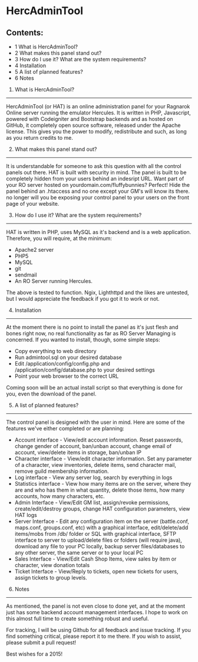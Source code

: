 HercAdminTool
=========

Contents:
---------

* 1 What is HercAdminTool?
* 2 What makes this panel stand out?
* 3 How do I use it? What are the system requirements?
* 4 Installation
* 5 A list of planned features?
* 6 Notes

1. What is HercAdminTool?
---------
HercAdminTool (or HAT) is an online administration panel for your Ragnarok Online server running 
the emulator Hercules. It is written in PHP, Javascript, powered with Codeigniter and Bootstrap 
backends and as hosted on GitHub, it completely open source software, released under the 
Apache license. This gives you the power to modify, redistribute and such, as long as you 
return credits to me.

2. What makes this panel stand out?
---------
It is understandable for someone to ask this question with all the control panels out there. 
HAT is built with security in mind. The panel is built to be completely hidden from your users 
behind an indesript URL. Want part of your RO server hosted on yourdomain.com/fluffybunnies? Perfect!
Hide the panel behind an .htaccess and no one except your GM's will know its there. no longer will
you be exposing your control panel to your users on the front page of your website.

3. How do I use it? What are the system requirements?
---------
HAT is written in PHP, uses MySQL as it's backend and is a web application. Therefore, you will require, 
at the minimum:

* Apache2 server
* PHP5
* MySQL
* git
* sendmail
* An RO Server running Hercules.

The above is tested to function. Ngix, Lighthttpd and the likes are untested, but I would appreciate
the feedback if you got it to work or not.

4. Installation
---------
At the moment there is no point to install the panel as it's just flesh and bones right now, 
no real functionality as far as RO Server Managing is concerned. If you wanted to 
install, though, some simple steps:

* Copy everything to web directory
* Run admintool.sql on your desired database
* Edit /application/config/config.php and /application/config/database.php to your desired settings
* Point your web browser to the correct URL

Coming soon will be an actual install script so that everything is done for you, even the download of the panel.

5. A list of planned features?
---------
The control panel is designed with the user in mind. Here are some of the features we've either completed
or are planning:

* Account interface - View/edit account information. Reset passwords, change gender of account, 
ban/unban account, change email of account, view/delete items in storage, ban/unban IP
* Character interface - View/edit character information. Set any parameter of a character, 
view inventories, delete items, send character mail, remove guild membership information.
* Log interface - View any server log, search by everything in logs
* Statistics interface - View how many items are on the server, where they are and who has 
them in what quantity, delete those items, how many accounts, how many characters, etc.
* Admin Interface - View/Edit GM list, assign/revoke permissions, create/edit/destroy groups, 
change HAT configuration parameters, view HAT logs
* Server Interface - Edit any configuration item on the server (battle.conf, maps.conf, groups.conf, etc) 
with a graphical interface, edit/delete/add items/mobs from /db/ folder or SQL with graphical interface, 
SFTP interface to server to upload/delete files or folders (will require java), download any file to your PC locally, 
backup server files/databases to any other server, the same server or to your local PC
* Sales Interface - View/Edit Cash Shop Items, view sales by item or character, view donation totals
* Ticket Interface - View/Reply to tickets, open new tickets for users, assign tickets to group levels.

6. Notes
---------
As mentioned, the panel is not even close to done yet, and at the moment just has some backend account
management interfaces. I hope to work on this almost full time to create something robust and useful.

For tracking, I will be using Github for all feedback and issue tracking. If you find something
critical, please report it to me there. If you wish to assist, please submit a pull request!

Best wishes for a 2015!